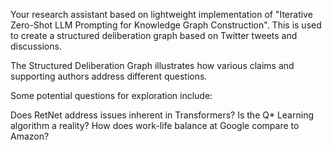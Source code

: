 Your research assistant based on lightweight implementation of "Iterative Zero-Shot LLM Prompting for Knowledge Graph Construction". This is used to create a structured deliberation graph based on Twitter tweets and discussions.

The Structured Deliberation Graph illustrates how various claims and supporting authors address different questions.

Some potential questions for exploration include:

Does RetNet address issues inherent in Transformers?
Is the Q* Learning algorithm a reality?
How does work-life balance at Google compare to Amazon?